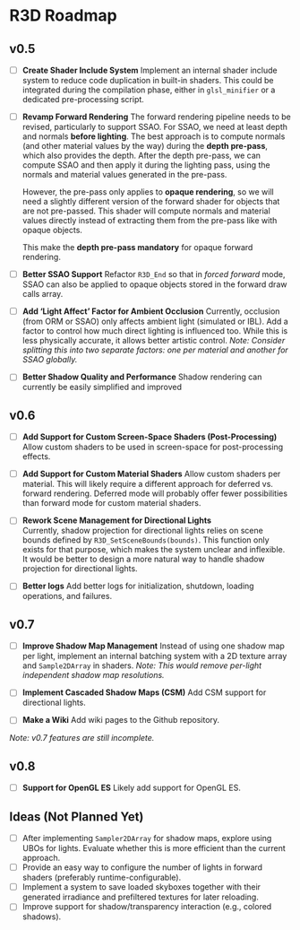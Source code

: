 # R3D Roadmap

## **v0.5**

* [ ] **Create Shader Include System**
  Implement an internal shader include system to reduce code duplication in built-in shaders. This could be integrated during the compilation phase, either in `glsl_minifier` or a dedicated pre-processing script.

* [ ] **Revamp Forward Rendering**
  The forward rendering pipeline needs to be revised, particularly to support SSAO. For SSAO, we need at least depth and normals **before lighting**.
  The best approach is to compute normals (and other material values by the way) during the **depth pre-pass**, which also provides the depth. After the depth pre-pass, we can compute SSAO and then apply it during the lighting pass, using the normals and material values generated in the pre-pass.

  However, the pre-pass only applies to **opaque rendering**, so we will need a slightly different version of the forward shader for objects that are not pre-passed. This shader will compute normals and material values directly instead of extracting them from the pre-pass like with opaque objects.

  This make the **depth pre-pass mandatory** for opaque forward rendering.

* [ ] **Better SSAO Support**
  Refactor `R3D_End` so that in *forced forward* mode, SSAO can also be applied to opaque objects stored in the forward draw calls array.

* [ ] **Add ‘Light Affect’ Factor for Ambient Occlusion**
  Currently, occlusion (from ORM or SSAO) only affects ambient light (simulated or IBL). Add a factor to control how much direct lighting is influenced too. While this is less physically accurate, it allows better artistic control.
  *Note: Consider splitting this into two separate factors: one per material and another for SSAO globally.*

* [ ] **Better Shadow Quality and Performance**
  Shadow rendering can currently be easily simplified and improved

## **v0.6**

* [ ] **Add Support for Custom Screen-Space Shaders (Post-Processing)**
  Allow custom shaders to be used in screen-space for post-processing effects.

* [ ] **Add Support for Custom Material Shaders**
  Allow custom shaders per material. This will likely require a different approach for deferred vs. forward rendering. Deferred mode will probably offer fewer possibilities than forward mode for custom material shaders.

- [ ] **Rework Scene Management for Directional Lights**  
  Currently, shadow projection for directional lights relies on scene bounds defined by `R3D_SetSceneBounds(bounds)`. This function only exists for that purpose, which makes the system unclear and inflexible. It would be better to design a more natural way to handle shadow projection for directional lights.

* [ ] **Better logs**
  Add better logs for initialization, shutdown, loading operations, and failures.

## **v0.7**

* [ ] **Improve Shadow Map Management**
  Instead of using one shadow map per light, implement an internal batching system with a 2D texture array and `Sample2DArray` in shaders.
  *Note: This would remove per-light independent shadow map resolutions.*

* [ ] **Implement Cascaded Shadow Maps (CSM)**
  Add CSM support for directional lights.

* [ ] **Make a Wiki**
  Add wiki pages to the Github repository.

*Note: v0.7 features are still incomplete.*

## **v0.8**

* [ ] **Support for OpenGL ES**
  Likely add support for OpenGL ES.

## **Ideas (Not Planned Yet)**

* [ ] After implementing `Sampler2DArray` for shadow maps, explore using UBOs for lights. Evaluate whether this is more efficient than the current approach.
* [ ] Provide an easy way to configure the number of lights in forward shaders (preferably runtime-configurable).
* [ ] Implement a system to save loaded skyboxes together with their generated irradiance and prefiltered textures for later reloading.
* [ ] Improve support for shadow/transparency interaction (e.g., colored shadows).
